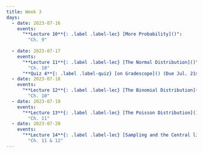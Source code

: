 ```yaml
---
title: Week 3
days:
  - date: 2023-07-16
    events:
      "**Lecture 10**{: .label .label-lec} [More Probability]()":
        "Ch. 9"
      
  - date: 2023-07-17
    events:
      "**Lecture 11**{: .label .label-lec} [The Normal Distribution]()": 
        "Ch. 10"
      "**Quiz 4**{: .label .label-quiz} [on Gradescope]() (Due Jul. 21st, 12:00 PM PST)":
  - date: 2023-07-18
    events:
      "**Lecture 12**{: .label .label-lec} [The Binomial Distribution]()":
        "Ch. 10"
  - date: 2023-07-19
    events:
      "**Lecture 13**{: .label .label-lec} [The Poisson Distribution]()":
        "Ch. 11"
  - date: 2023-07-20
    events:
      "**Lecture 14**{: .label .label-lec} [Sampling and the Central limit theorem]()":
        "Ch. 11 & 12"
---
```

